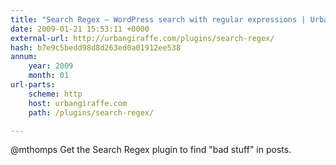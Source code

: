 ```yaml
---
title: "Search Regex – WordPress search with regular expressions | Urban Giraffe"
date: 2009-01-21 15:53:11 +0000
external-url: http://urbangiraffe.com/plugins/search-regex/
hash: b7e9c5bedd98d8d263ed0a01912ee538
annum:
    year: 2009
    month: 01
url-parts:
    scheme: http
    host: urbangiraffe.com
    path: /plugins/search-regex/

---
```


@mthomps Get the Search Regex plugin to find "bad stuff" in posts. 
